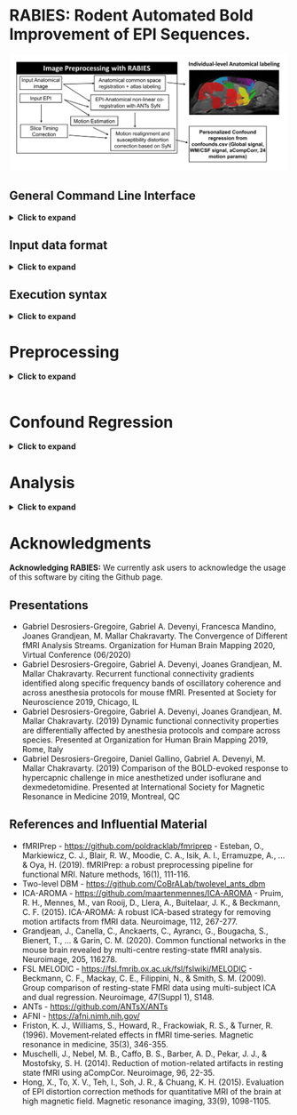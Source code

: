 # RABIES: Rodent Automated Bold Improvement of EPI Sequences.

![Processing Schema](https://github.com/Gab-D-G/pics/blob/master/processing_schema.jpg)

## General Command Line Interface
<details><summary><b>Click to expand</b></summary>
<p>

```
usage: rabies [-h]
              [-p {Linear,MultiProc,SGE,SGEGraph,PBS,LSF,SLURM,SLURMGraph}]
              [--local_threads LOCAL_THREADS]
              [--scale_min_memory SCALE_MIN_MEMORY] [--min_proc MIN_PROC]
              Processing step ...

RABIES performs processing of rodent fMRI images. Can either run on datasets
that only contain EPI images, or both structural and EPI images.

optional arguments:
  -h, --help            show this help message and exit

Commands:
  The RABIES workflow is seperated into three different processing steps:
  preprocessing, confound regression and analysis. Outputs from the
  preprocessing provides the inputs for the subsequent confound regression,
  and finally analysis.

  Processing step       Description
    preprocess          Conducts preprocessing on an input dataset in BIDS
                        format. Preprocessing includes realignment for motion,
                        correction for susceptibility distortions through non-
                        linear registration, registration to a commonspace
                        atlas and associated masks, evaluation of confounding
                        timecourses, and includes various execution options
                        (see --help).
    confound_regression
                        Different options for confound regression are
                        available to apply directly on preprocessing outputs
                        from RABIES. Detrending and standardization of
                        timeseries is always applied. Otherwise only selected
                        confound regression and denoising strategies are
                        applied. The denoising steps are applied in the
                        following order: ICA-AROMA first, followed by
                        detrending, then regression of confound timeseries
                        orthogonal to the application of temporal filters
                        (nilearn.clean_img, Lindquist 2018), standardization
                        of timeseries, scrubbing, and finally smoothing.
    analysis            A few built-in resting-state functional connectivity
                        (FC) analysis options are provided to conduct rapid
                        analysis on the cleaned timeseries. The options
                        include seed-based FC, voxelwise or parcellated whole-
                        brain FC, group-ICA and dual regression.

Options for managing the execution of the workflow.:
  -p {Linear,MultiProc,SGE,SGEGraph,PBS,LSF,SLURM,SLURMGraph}, --plugin {Linear,MultiProc,SGE,SGEGraph,PBS,LSF,SLURM,SLURMGraph}
                        Specify the nipype plugin for workflow execution.
                        Consult nipype plugin documentation for detailed
                        options. Linear, MultiProc, SGE and SGEGraph have been
                        tested. (default: Linear)
  --local_threads LOCAL_THREADS
                        For local MultiProc execution, set the maximum number
                        of processors run in parallel, defaults to number of
                        CPUs. This option only applies to the MultiProc
                        execution plugin, otherwise it is set to 1. (default:
                        12)
  --scale_min_memory SCALE_MIN_MEMORY
                        For a parallel execution with MultiProc, the minimal
                        memory attributed to nodes can be scaled with this
                        multiplier to avoid memory crashes. (default: 1.0)
  --min_proc MIN_PROC   For SGE parallel processing, specify the minimal
                        number of nodes to be assigned to avoid memory
                        crashes. (default: 1)
```
</p>
</details>

## Input data format
<details><summary><b>Click to expand</b></summary>
<p>

Input folder must follow the BIDS structure (https://bids.neuroimaging.io/). RABIES will iterate through subjects and search for all available functional scans with suffix 'bold' or 'cbv'.
If anatomical scans are used for preprocessing (--bold_only False), each functional scan will be matched to one corresponding anatomical scan with suffix 'T1w' or 'T2w' of the same subject/session.

### Directory Tree of an example input folder
* An example dataset for testing RABIES is available http://doi.org/10.5281/zenodo.3937697 with the following structure:

<!DOCTYPE html>
<html>
<head>
 <meta http-equiv="Content-Type" content="text/html; charset=UTF-8">
 <meta name="Author" content="Made by 'tree'">
 <meta name="GENERATOR" content="$Version: $ tree v1.7.0 (c) 1996 - 2014 by Steve Baker, Thomas Moore, Francesc Rocher, Florian Sesser, Kyosuke Tokoro $">
  <!--
  BODY { font-family : ariel, monospace, sans-serif; }
  P { font-weight: normal; font-family : ariel, monospace, sans-serif; color: black; background-color: transparent;}
  B { font-weight: normal; color: black; background-color: transparent;}
  A:visited { font-weight : normal; text-decoration : none; background-color : transparent; margin : 0px 0px 0px 0px; padding : 0px 0px 0px 0px; display: inline; }
  A:link    { font-weight : normal; text-decoration : none; margin : 0px 0px 0px 0px; padding : 0px 0px 0px 0px; display: inline; }
  A:hover   { color : #000000; font-weight : normal; text-decoration : underline; background-color : yellow; margin : 0px 0px 0px 0px; padding : 0px 0px 0px 0px; display: inline; }
  A:active  { color : #000000; font-weight: normal; background-color : transparent; margin : 0px 0px 0px 0px; padding : 0px 0px 0px 0px; display: inline; }
  .VERSION { font-size: small; font-family : arial, sans-serif; }
  .NORM  { color: black;  background-color: transparent;}
  .FIFO  { color: purple; background-color: transparent;}
  .CHAR  { color: yellow; background-color: transparent;}
  .DIR   { color: blue;   background-color: transparent;}
  .BLOCK { color: yellow; background-color: transparent;}
  .LINK  { color: aqua;   background-color: transparent;}
  .SOCK  { color: fuchsia;background-color: transparent;}
  .EXEC  { color: green;  background-color: transparent;}
  -->
</head>
<body>
	<p>
	<a href="test_dataset">test_dataset</a><br>
	├── <a href="test_dataset/sub-MFC067/">sub-MFC067</a><br>
	│   └── <a href="test_dataset/sub-MFC067/ses-1/">ses-1</a><br>
	│   &nbsp;&nbsp;&nbsp; ├── <a href="test_dataset/sub-MFC067/ses-1/anat/">anat</a><br>
	│   &nbsp;&nbsp;&nbsp; │   └── <a href="test_dataset/sub-MFC067/ses-1/anat/sub-MFC067_ses-1_acq-FLASH_T1w.nii.gz">sub-MFC067_ses-1_acq-FLASH_T1w.nii.gz</a><br>
	│   &nbsp;&nbsp;&nbsp; └── <a href="test_dataset/sub-MFC067/ses-1/func/">func</a><br>
	│   &nbsp;&nbsp;&nbsp; &nbsp;&nbsp;&nbsp; └── <a href="test_dataset/sub-MFC067/ses-1/func/sub-MFC067_ses-1_task-rest_acq-EPI_run-1_bold.nii.gz">sub-MFC067_ses-1_task-rest_acq-EPI_run-1_bold.nii.gz</a><br>
	└── <a href="test_dataset/sub-MFC068/">sub-MFC068</a><br>
	&nbsp;&nbsp;&nbsp; └── <a href="test_dataset/sub-MFC068/ses-1/">ses-1</a><br>
	&nbsp;&nbsp;&nbsp; &nbsp;&nbsp;&nbsp; ├── <a href="test_dataset/sub-MFC068/ses-1/anat/">anat</a><br>
	&nbsp;&nbsp;&nbsp; &nbsp;&nbsp;&nbsp; │   └── <a href="test_dataset/sub-MFC068/ses-1/anat/sub-MFC068_ses-1_acq-FLASH_T1w.nii.gz">sub-MFC068_ses-1_acq-FLASH_T1w.nii.gz</a><br>
	&nbsp;&nbsp;&nbsp; &nbsp;&nbsp;&nbsp; └── <a href="test_dataset/sub-MFC068/ses-1/func/">func</a><br>
	&nbsp;&nbsp;&nbsp; &nbsp;&nbsp;&nbsp; &nbsp;&nbsp;&nbsp; └── <a href="test_dataset/sub-MFC068/ses-1/func/sub-MFC068_ses-1_task-rest_acq-EPI_run-1_bold.nii.gz">sub-MFC068_ses-1_task-rest_acq-EPI_run-1_bold.nii.gz</a><br>
	<br><br>
	</p>
	<p>

8 directories, 4 files
	<br><br>
	</p>
	<hr>
	<p class="VERSION">
		 tree v1.7.0 © 1996 - 2014 by Steve Baker and Thomas Moore <br>
		 HTML output hacked and copyleft © 1998 by Francesc Rocher <br>
		 JSON output hacked and copyleft © 2014 by Florian Sesser <br>
		 Charsets / OS/2 support © 2001 by Kyosuke Tokoro
	</p>
</body>
</html>

</p>
</details>

## Execution syntax

<details><summary><b>Click to expand</b></summary>
<p>

Below is an example for the execution of RABIES, where the option for local parallel execution (-p MultiProc) is specified,
followed by the image processing step (preprocess), then the paths to the input and output directories, and finally the
desired specifications for the preprocessing (using the --autoreg option and specifying the repetition time --TR 1.0s):
```sh
rabies -p MultiProc preprocess bids_inputs/ rabies_outputs/ --autoreg --TR 1.0s
```
### Running RABIES interactively within a container (Singularity and Docker)
Containers are independent computing environments which have their own dependencies installed to ensure consistent and reliable
execution of the software regardless of the user. These ensure more consistent execution and outputs.
Singularity containers can also be exported to remote high-performance computing platforms (e.g. computecanada).
<br/>
The main difference for the execution of a container consists in relating the paths for all relevant directories from the local
computer to the container's internal folders. This is done using -B for Singularity and -v for Docker. See below for examples:
<br/>
**Singularity execution**
```sh
singularity run -B /local_input_folder_path:/nii_inputs:ro \
-B /local_output_folder_path:/rabies_out \
/path_to_singularity_image/rabies.sif preprocess /nii_inputs /rabies_out \
--rabies_execution_specifications
```
**Docker execution**
```sh
docker run -it --rm \
-v /local_input_folder_path:/nii_inputs:ro \
-v /local_output_folder_path:/outputs \
rabies preprocess /nii_inputs /outputs --further_execution_specifications
```

</p>
</details>

# Preprocessing
<details><summary><b>Click to expand</b></summary>
<p>

```
usage: rabies preprocess [-h] [-e] [--bias_cor_method {otsu_reg,thresh_reg}]
                         [--disable_anat_preproc] [--apply_despiking]
                         [--apply_slice_mc] [--detect_dummy]
                         [--data_type {int16,int32,float32,float64}] [--debug]
                         [--coreg_script COREG_SCRIPT]
                         [--anat_reg_script ANAT_REG_SCRIPT]
                         [--template_reg_script TEMPLATE_REG_SCRIPT]
                         [--fast_commonspace]
                         [--nativespace_resampling NATIVESPACE_RESAMPLING]
                         [--commonspace_resampling COMMONSPACE_RESAMPLING]
                         [--anatomical_resampling ANATOMICAL_RESAMPLING]
                         [--cluster_type {local,sge,pbs,slurm}]
                         [--walltime WALLTIME] [--TR TR] [--no_STC]
                         [--tpattern {alt,seq}]
                         [--anat_template ANAT_TEMPLATE]
                         [--brain_mask BRAIN_MASK] [--WM_mask WM_MASK]
                         [--CSF_mask CSF_MASK] [--vascular_mask VASCULAR_MASK]
                         [--labels LABELS]
                         bids_dir output_dir

positional arguments:
  bids_dir              the root folder of the BIDS-formated input data
                        directory.
  output_dir            the output path to drop outputs from major
                        preprocessing steps.

optional arguments:
  -h, --help            show this help message and exit
  -e, --bold_only       Apply preprocessing with only EPI scans. commonspace
                        registration is executed through registration of the
                        EPI-generated template from ants_dbm to the anatomical
                        template. (default: False)
  --bias_cor_method {otsu_reg,thresh_reg}
                        Choose the algorithm for bias field correction of the
                        EPI before registration.otsu_reg will conduct an
                        initial serie of N4BiasFieldCorrection oriented by
                        Otsu masking method, followed by a rigid registration
                        to provide a brain mask orienting the final
                        correction.thresh_reg will instead use an initial
                        voxel intensity thresholding method for masking, and
                        will conduct a subsequent rigid registration to
                        provide a brain mask orienting the final correction.
                        (default: otsu_reg)
  --disable_anat_preproc
                        This option disables the preprocessing of anatomical
                        images before commonspace template generation.
                        (default: False)
  --apply_despiking     Whether to apply despiking of the EPI timeseries based
                        on AFNI's 3dDespike https://afni.nimh.nih.gov/pub/dist
                        /doc/program_help/3dDespike.html. (default: False)
  --apply_slice_mc      Whether to apply a slice-specific motion correction
                        after initial volumetric rigid correction. This second
                        motion correction can correct for interslice
                        misalignment resulting from within-TR motion.With this
                        option, motion corrections and the subsequent
                        resampling from registration are applied
                        sequentially,since the 2D slice registrations cannot
                        be concatenate with 3D transforms. (default: False)
  --detect_dummy        Detect and remove initial dummy volumes from the EPI,
                        and generate a reference EPI based on these volumes if
                        detected.Dummy volumes will be removed from the output
                        preprocessed EPI. (default: False)
  --data_type {int16,int32,float32,float64}
                        Specify data format outputs to control for file size.
                        (default: float32)
  --debug               Run in debug mode. (default: False)

Options for the registration steps. Built-in options for selecting registration scripts include 'Rigid', 'Affine', 'SyN' (non-linear), 'light_SyN', 'heavy_SyN', 'multiRAT', but can specify a custom registration script following the template script structure (see RABIES/rabies/shell_scripts/ for template).'Rigid', 'Affine' and 'SyN' options rely on an adaptive registration framework which adapts parameters to the images dimensions:
  --coreg_script COREG_SCRIPT
                        Specify EPI to anat coregistration script. (default:
                        SyN)
  --anat_reg_script ANAT_REG_SCRIPT
                        specify a registration script for the preprocessing of
                        the anatomical images. (default: Affine)
  --template_reg_script TEMPLATE_REG_SCRIPT
                        Registration script that will be used for registration
                        of the generated dataset template to the provided
                        commonspace atlas for masking and labeling. (default:
                        SyN)
  --fast_commonspace    Choosing this option will skip the generation of a
                        dataset template, and instead, each anatomical scan
                        will be individually registered to the commonspace
                        template using the --template_reg_script.Note that
                        this option, although faster, is expected to reduce
                        the quality of commonspace registration. (default:
                        False)

Options for the resampling of the EPI. Axis resampling specifications must follow the format 'dim1xdim2xdim3' (in mm) with the RAS axis convention (dim1=Right-Left, dim2=Anterior-Posterior, dim3=Superior-Inferior).:
  --nativespace_resampling NATIVESPACE_RESAMPLING
                        Can specify a resampling dimension for the nativespace
                        outputs. Must be of the form dim1xdim2xdim3 (in mm).
                        The original dimensions are conserved if 'origin' is
                        specified. (default: origin)
  --commonspace_resampling COMMONSPACE_RESAMPLING
                        Can specify a resampling dimension for the commonspace
                        outputs. Must be of the form dim1xdim2xdim3 (in mm).
                        The original dimensions are conserved if 'origin' is
                        specified.***this option specifies the resampling for
                        the --bold_only workflow (default: origin)
  --anatomical_resampling ANATOMICAL_RESAMPLING
                        To optimize the efficiency of registration, the
                        provided anatomical template is resampled based on the
                        provided input images. The dimension with the lowest
                        resolution among the provided anatomical images (EPI
                        images instead if --bold_only is True) is selected as
                        a basis for resampling the template to isotropic
                        resolution, if the provided resolution is lower than
                        the original resolution of the template.
                        Alternatively, the user can provide a custom
                        resampling dimension. This allows to accelerate
                        registration steps with minimal sampling dimensions.
                        (default: inputs_defined)

cluster options for running ants_dbm (options copied from twolevel_dbm.py)::
  --cluster_type {local,sge,pbs,slurm}
                        Choose the type of cluster system to submit jobs to
                        (default: local)
  --walltime WALLTIME   Option for job submission specifying requested time
                        per pairwise registration. (default: 20:00:00)

Specify Slice Timing Correction info that is fed to AFNI 3dTshift
    (https://afni.nimh.nih.gov/pub/dist/doc/program_help/3dTshift.html). The STC is applied in the
    anterior-posterior orientation, assuming slices were acquired in this direction.:
  --TR TR               Specify repetition time (TR) in seconds. (default:
                        1.0s)
  --no_STC              Select this option to ignore the STC step. (default:
                        False)
  --tpattern {alt,seq}  Specify if interleaved or sequential acquisition.
                        'alt' for interleaved, 'seq' for sequential. (default:
                        alt)

Provided commonspace atlas files.:
  --anat_template ANAT_TEMPLATE
                        Anatomical file for the commonspace template.
                        (default: /home/gabriel/RABIES-0.2.1/rabies/../tem
                        plate_files/DSURQE_40micron_average.nii.gz)
  --brain_mask BRAIN_MASK
                        Brain mask for the template. (default: /home/gabriel/R
                        ABIES-0.2.1/rabies/../template_files/DSURQE_100mic
                        ron_mask.nii.gz)
  --WM_mask WM_MASK     White matter mask for the template. (default: /home/ga
                        briel/RABIES-0.2.1/rabies/../template_files/DSURQE
                        _100micron_eroded_WM_mask.nii.gz)
  --CSF_mask CSF_MASK   CSF mask for the template. (default: /home/gabriel/RAB
                        IES-0.2.1/rabies/../template_files/DSURQE_100micro
                        n_eroded_CSF_mask.nii.gz)
  --vascular_mask VASCULAR_MASK
                        Can provide a mask of major blood vessels for
                        computing confound timeseries. The default mask was
                        generated by applying MELODIC ICA and selecting the
                        resulting component mapping onto major veins.
                        (Grandjean et al. 2020, NeuroImage; Beckmann et al.
                        2005) (default: /home/gabriel/RABIES-0.2.1/rabies/
                        ../template_files/vascular_mask.nii.gz)
  --labels LABELS       Atlas file with anatomical labels. (default: /home/gab
                        riel/RABIES-0.2.1/rabies/../template_files/DSURQE_
                        40micron_labels.nii.gz)
```

## Outputs
<details><summary><b>Click to expand</b></summary>
<p>

Important outputs will be found in the datasink folders. All the different preprocessing outputs are found below:
- **anat_datasink**: Includes outputs specific to the anatomical preprocessing workflow
    - anat_preproc: preprocessed anatomical scans that are used for further registrations
    - anat_mask: brain mask in the anatomical native space
    - WM_mask: WM mask in the anatomical native space
    - CSF_mask: CSF mask in the anatomical native space
    - anat_labels: atlas labels in the anatomical native space
- **bold_datasink**: Includes corrected EPI timeseries (corrected_bold/ for native space and commonspace_bold/ for registered to commonspace), EPI masks and other key EPI outputs from the preprocessing workflow
    - input_bold: original raw EPI images used as inputs into the pipeline
    - corrected_bold: EPI timeseries after preprocessing in native space
    - corrected_bold_ref: reference 3D EPI image (temporal median) after correction
    - bold_brain_mask: brain mask in the corrected_bold space
    - bold_WM_mask: WM mask in the corrected_bold space
    - bold_CSF_mask: CSF mask in the corrected_bold space
    - bold_labels: atlas labels in the corrected_bold space
    - commonspace_bold: EPI timeseries after preprocessing in common space
    - commonspace_bold_mask: brain mask in the commonspace_bold space
    - commonspace_bold_WM_mask: WM mask in the commonspace_bold space
    - commonspace_bold_CSF_mask: CSF mask in the commonspace_bold space
    - commonspace_vascular_mask: vascular mask in the commonspace_bold space
    - commonspace_bold_labels: atlas labels in the commonspace_bold space
    - initial_bold_ref: initial reference 3D EPI image that was subsequently used for bias-field correction
    - bias_cor_bold: reference 3D EPI after bias-field correction which is then used for co-registration
    - bias_cor_bold_warped2anat: bias_cor_bold warped to the co-registration target anatomical image
- **commonspace_datasink**: Outputs from the common space registration
    - ants_dbm_template: the dataset template generated from the registration of anatomical images, using two-level ants dbm (https://github.com/CoBrALab/twolevel_ants_dbm), can be found here
    - warped_template: ants_dbm_template warped to the provided common space template after registration
    - ants_dbm_outputs: a complete output from the two-level ants dbm run for the generation of a dataset anatomical template
- **transforms_datasink**: Contains all transforms
    - affine_bold2anat: affine transforms from the EPI co-registration to the anatomical image
    - warp_bold2anat: non-linear transforms from the EPI co-registration to the anatomical image
    - inverse_warp_bold2anat: inverse of the non-linear transforms from the EPI co-registration to the anatomical image
    - anat_to_template_affine: affine transforms from the registration of the anatomical image to ants_dbm_template registration
    - anat_to_template_warp: non-linear transforms from the registration of the anatomical image to ants_dbm_template registration
    - anat_to_template_inverse_warp: inverse of the non-linear transforms from the registration of the anatomical image to ants_dbm_template
    - template_to_common_affine: affine transforms from the registration of the ants_dbm_template to the commonspace template
    - template_to_common_warp: non-linear transforms from the registration of the ants_dbm_template to the commonspace template
    - template_to_common_inverse_warp: inverse of the non-linear transforms from the registration of the ants_dbm_template to the commonspace template

- **confounds_datasink**: contains confounding features from the EPI that are relevant for subsequent confound regression
    - confounds_csv: a .csv file with the diverse potential confound timecourses. Includes up to 24 motion parameters (6 rigid parameters, their temporal derivative, and all 12 parameters squared; Friston et al. 1996), the global signal, the WM mask signal, the CSF mask signal, the vascular mask signal and aCompCor timecourses (Muschelli et al. 2014).
    - FD_csv: a .csv file with the timecourse of the voxelwise mean and maximal framewise displacement (FD) estimations
    - FD_voxelwise: a .nii image which contains FD timecourses for all single voxel
    - pos_voxelwise: a .nii image which contains the relative positioning timecourses for all single voxel

### Recommendations for Quality Control (QC)
Visual QC outputs in .png format are generate for several processing milestones. These can be found in the rabies_out/QC_report folder.
The milestones include:
* **template_files**: displays the overlap of the provided anatomical template with it's associated masks and labels.
* **anat_denoising**: represents the processing steps for the denoising of the anatomical image before main registration steps. It includes 1-the raw image, 2-the initial correction, 3-the overlap of the registered mask used for final correction, 4-final corrected output.
* **bold_denoising**: same as anat_denoising, but for the functional image.
* **EPI2Anat**: registration of the EPI to the anatomical image within subject
* **Anat2Template**: registration of the anatomical image to the dataset-generated template
* **Template2Commonspace**: registration of the dataset template to the provided commonspace template
* **temporal_denoising**: includes the timecourse of the head motion realignment parameters and associated framewise displacement. Also include spatial maps for temporal variability and tSNR.
The following image presents an example of the overlap for the EPI2Anat registration:
![Processing Schema](https://github.com/Gab-D-G/pics/blob/master/sub-jgrAesMEDISOc11L_ses-1_run-1_EPI2Anat.png)

</p>
</details>

</p>
</details>


<br/>

# Confound Regression
<details><summary><b>Click to expand</b></summary>
<p>

```
usage: rabies confound_regression [-h] [--wf_name WF_NAME]
                                  [--commonspace_bold] [--TR TR]
                                  [--highpass HIGHPASS] [--lowpass LOWPASS]
                                  [--smoothing_filter SMOOTHING_FILTER]
                                  [--run_aroma] [--aroma_dim AROMA_DIM]
                                  [--conf_list [{WM_signal,CSF_signal,vascular_signal,global_signal,aCompCor,mot_6,mot_24,mean_FD} [{WM_signal,CSF_signal,vascular_signal,global_signal,aCompCor,mot_6,mot_24,mean_FD} ...]]]
                                  [--apply_scrubbing]
                                  [--scrubbing_threshold SCRUBBING_THRESHOLD]
                                  [--timeseries_interval TIMESERIES_INTERVAL]
                                  [--diagnosis_output]
                                  preprocess_out output_dir

positional arguments:
  preprocess_out        path to RABIES preprocessing output directory with the
                        datasinks.
  output_dir            path to drop confound regression output datasink.

optional arguments:
  -h, --help            show this help message and exit
  --wf_name WF_NAME     Can specify a name for the workflow of this confound
                        regression run, to avoid potential overlaps with
                        previous runs (can be useful if investigating multiple
                        strategies). (default: confound_regression_wf)
  --commonspace_bold    If should run confound regression on the commonspace
                        bold output. (default: False)
  --TR TR               Specify repetition time (TR) in seconds. (default:
                        1.0s)
  --highpass HIGHPASS   Specify highpass filter frequency. (default: None)
  --lowpass LOWPASS     Specify lowpass filter frequency. (default: None)
  --smoothing_filter SMOOTHING_FILTER
                        Specify smoothing filter size in mm. (default: None)
  --run_aroma           Whether to run ICA-AROMA or not. The classifier
                        implemented within RABIES is a slightly modified
                        version from the original (Pruim et al. 2015), with
                        parameters and masks adapted for rodent images.
                        (default: False)
  --aroma_dim AROMA_DIM
                        Can specify a number of dimension for the MELODIC run
                        before ICA-AROMA. (default: 0)
  --conf_list [{WM_signal,CSF_signal,vascular_signal,global_signal,aCompCor,mot_6,mot_24,mean_FD} [{WM_signal,CSF_signal,vascular_signal,global_signal,aCompCor,mot_6,mot_24,mean_FD} ...]]
                        list of nuisance regressors that will be applied on
                        voxel timeseries. mot_6 corresponds to the 6 rigid
                        body parameters, and mot_24 corresponds to the 6 rigid
                        parameters, their temporal derivative, and all 12
                        parameters squared (Friston et al. 1996). aCompCor
                        corresponds the timeseries of components from a PCA
                        conducted on the combined WM and CSF masks voxel
                        timeseries, including all components that together
                        explain 50 percent. of the variance, as in Muschelli
                        et al. 2014. (default: [])
  --apply_scrubbing     Whether to apply scrubbing or not. A temporal mask
                        will be generated based on the FD threshold. The
                        frames that exceed the given threshold together with 1
                        back and 2 forward frames will be masked out from the
                        data after the application of all other confound
                        regression steps (as in Power et al. 2012). (default:
                        False)
  --scrubbing_threshold SCRUBBING_THRESHOLD
                        Scrubbing threshold for the mean framewise
                        displacement in mm (averaged across the brain mask) to
                        select corrupted volumes. (default: 0.05)
  --timeseries_interval TIMESERIES_INTERVAL
                        Specify a time interval in the timeseries to keep.
                        e.g. "0,80". By default all timeseries are kept.
                        (default: all)
  --diagnosis_output    Run a diagnosis for each individual image by computing
                        melodic-ICA on the corrected timeseries,and compute a
                        tSNR map from the input uncorrected image. (default:
                        False)
```
## Outputs

Important outputs from confound regression will be found in the confound_regression_datasink present in the provided output folder:
- **confound_regression_datasink**: Includes outputs specific to the anatomical preprocessing workflow
    - cleaned_timeseries: Resulting timeseries after the application of confound regression
    - VE_file: .pkl file which contains a dictionary vectors, where each vector corresponds to the voxelwise the variance explained (VE) from each regressor in the regression model
    - aroma_out: if --run_aroma is selected, the outputs from running ICA-AROMA will be saved, which includes the MELODIC ICA outputs and the component classification results
    - subject_melodic_ICA: if --diagnosis_output is activated, will contain the outputs from MELODIC ICA run on each individual scan
    - tSNR_map: if --diagnosis_output is activated, this will contain the tSNR map for each scan before confound regression

</p>
</details>

# Analysis
<details><summary><b>Click to expand</b></summary>
<p>

```
usage: rabies analysis [-h] [--seed_list [SEED_LIST [SEED_LIST ...]]]
                       [--FC_matrix] [--ROI_type {parcellated,voxelwise}]
                       [--group_ICA] [--TR TR] [--dim DIM] [--DR_ICA]
                       [--IC_file IC_FILE]
                       confound_regression_out output_dir

positional arguments:
  confound_regression_out
                        path to RABIES confound regression output directory
                        with the datasink.
  output_dir            the output path to drop analysis outputs.

optional arguments:
  -h, --help            show this help message and exit
  --seed_list [SEED_LIST [SEED_LIST ...]]
                        Can provide a list of seed .nii images that will be
                        used to evaluate seed-based correlation maps based on
                        Pearson's r.Each seed must consist of a binary mask
                        representing the ROI in commonspace. (default: [])

Options for performing a whole-brain timeseries correlation matrix analysis.:
  --FC_matrix           Choose this option to derive a whole-brain functional
                        connectivity matrix, based on the Pearson's r
                        correlation of regional timeseries for each subject
                        cleaned timeseries. (default: False)
  --ROI_type {parcellated,voxelwise}
                        Define the types of ROI to extract regional timeseries
                        for correlation matrix analysis. Options are
                        'parcellated', in which case the atlas labels provided
                        for preprocessing are used as ROIs, or 'voxelwise', in
                        which case all voxel timeseries are cross-correlated.
                        (default: parcellated)

Options for performing group-ICA using FSL's MELODIC on the whole dataset cleaned timeseries.Note that confound regression must have been conducted on commonspace outputs.:
  --group_ICA           Choose this option to conduct group-ICA. (default:
                        False)
  --TR TR               Specify repetition time (TR) in seconds. (default:
                        1.0s)
  --dim DIM             You can specify the number of ICA components to be
                        derived. The default uses an automatic estimation.
                        (default: 0)

Options for performing a dual regression analysis based on a previous group-ICA run from FSL's MELODIC. Note that confound regression must have been conducted on commonspace outputs.:
  --DR_ICA              Choose this option to conduct dual regression on each
                        subject timeseries. This analysis will output the
                        spatial maps corresponding to the linear coefficients
                        from the second linear regression. See
                        rabies.analysis_pkg.analysis_functions.dual_regression
                        for the specific code. (default: False)
  --IC_file IC_FILE     Option to provide a melodic_IC.nii.gz file with the
                        ICA components from a previous group-ICA run. If none
                        is provided, a group-ICA will be run with the dataset
                        cleaned timeseries. (default: None)
```

## Outputs

Important outputs from analysis will be found in the analysis_datasink present in the provided output folder:
- **analysis_datasink**: Includes outputs specific to the anatomical preprocessing workflow
    - group_ICA_dir: complete output from MELODIC ICA, which includes a HTML report for visualization
    - group_IC_file: MELODIC ICA output file with the ICA components
    - DR_data_file: dual regression outputs in the form of a .pkl file which contains a 2D numpy array of component number by voxel number
    - DR_nii_file: dual regression outputs in the form of a .nii file which contains all component 3D maps concatenated into a single .nii file, where the component numbers correspond to the provided template ICA file
    - matrix_data_file: .pkl file which contains a 2D numpy array representing the whole-brain correlation matrix. If using parcellation, the row/column ROI indices are in increasing number of the atlas label number
    - matrix_fig: .png file offered for visualization which represent the correlation matrix
    - seed_correlation_maps: nifti files with voxelwise correlation maps for all provided seeds for seed-based FC

</p>
</details>

# Acknowledgments

**Acknowledging RABIES:** We currently ask users to acknowledge the usage of this software by citing the Github page.

## Presentations
* Gabriel Desrosiers-Gregoire, Gabriel A. Devenyi, Francesca Mandino, Joanes Grandjean, M. Mallar Chakravarty. The Convergence of Different fMRI Analysis Streams.
Organization for Human Brain Mapping 2020, Virtual Conference (06/2020)
* Gabriel Desrosiers-Gregoire, Gabriel A. Devenyi, Joanes Grandjean, M. Mallar Chakravarty. Recurrent functional connectivity gradients identified along specific frequency bands of oscillatory coherence and across anesthesia protocols for mouse fMRI. Presented at Society for Neuroscience 2019, Chicago, IL
* Gabriel Desrosiers-Gregoire, Gabriel A. Devenyi, Joanes Grandjean, M. Mallar Chakravarty. (2019) Dynamic functional connectivity properties are differentially affected by anesthesia protocols and compare across species. Presented at Organization for Human Brain Mapping 2019, Rome, Italy
* Gabriel Desrosiers-Gregoire, Daniel Gallino, Gabriel A. Devenyi, M. Mallar Chakravarty. (2019) Comparison of the BOLD-evoked response to hypercapnic challenge in mice anesthetized under isoflurane and dexmedetomidine. Presented at International Society for Magnetic Resonance in Medicine 2019, Montreal, QC

## References and Influential Material
* fMRIPrep - https://github.com/poldracklab/fmriprep - Esteban, O., Markiewicz, C. J., Blair, R. W., Moodie, C. A., Isik, A. I., Erramuzpe, A., ... & Oya, H. (2019). fMRIPrep: a robust preprocessing pipeline for functional MRI. Nature methods, 16(1), 111-116.
* Two-level DBM - https://github.com/CoBrALab/twolevel_ants_dbm
* ICA-AROMA - https://github.com/maartenmennes/ICA-AROMA - Pruim, R. H., Mennes, M., van Rooij, D., Llera, A., Buitelaar, J. K., & Beckmann, C. F. (2015). ICA-AROMA: A robust ICA-based strategy for removing motion artifacts from fMRI data. Neuroimage, 112, 267-277.
* Grandjean, J., Canella, C., Anckaerts, C., Ayrancı, G., Bougacha, S., Bienert, T., ... & Garin, C. M. (2020). Common functional networks in the mouse brain revealed by multi-centre resting-state fMRI analysis. Neuroimage, 205, 116278.
* FSL MELODIC - https://fsl.fmrib.ox.ac.uk/fsl/fslwiki/MELODIC - Beckmann, C. F., Mackay, C. E., Filippini, N., & Smith, S. M. (2009). Group comparison of resting-state FMRI data using multi-subject ICA and dual regression. Neuroimage, 47(Suppl 1), S148.
* ANTs - https://github.com/ANTsX/ANTs
* AFNI - https://afni.nimh.nih.gov/
* Friston, K. J., Williams, S., Howard, R., Frackowiak, R. S., & Turner, R. (1996). Movement‐related effects in fMRI time‐series. Magnetic resonance in medicine, 35(3), 346-355.
* Muschelli, J., Nebel, M. B., Caffo, B. S., Barber, A. D., Pekar, J. J., & Mostofsky, S. H. (2014). Reduction of motion-related artifacts in resting state fMRI using aCompCor. Neuroimage, 96, 22-35.
* Hong, X., To, X. V., Teh, I., Soh, J. R., & Chuang, K. H. (2015). Evaluation of EPI distortion correction methods for quantitative MRI of the brain at high magnetic field. Magnetic resonance imaging, 33(9), 1098-1105.
